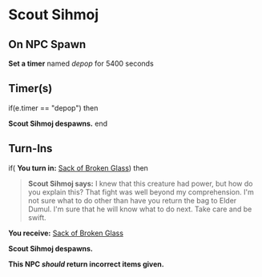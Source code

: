 # Scout Sihmoj
## On NPC Spawn

**Set a timer** named *depop* for 5400 seconds
## Timer(s)

if(e.timer == "depop") then


**Scout Sihmoj despawns.**
end

## Turn-Ins




if( **You turn in:** [Sack of Broken Glass](/item/9047)) then


>**Scout Sihmoj says:** I knew that this creature had power, but how do you explain this? That fight was well beyond my comprehension. I'm not sure what to do other than have you return the bag to Elder Dumul. I'm sure that he will know what to do next. Take care and be swift.


 **You receive:**  [Sack of Broken Glass](/item/9048) 


**Scout Sihmoj despawns.**

**This NPC *should* return incorrect items given.**
